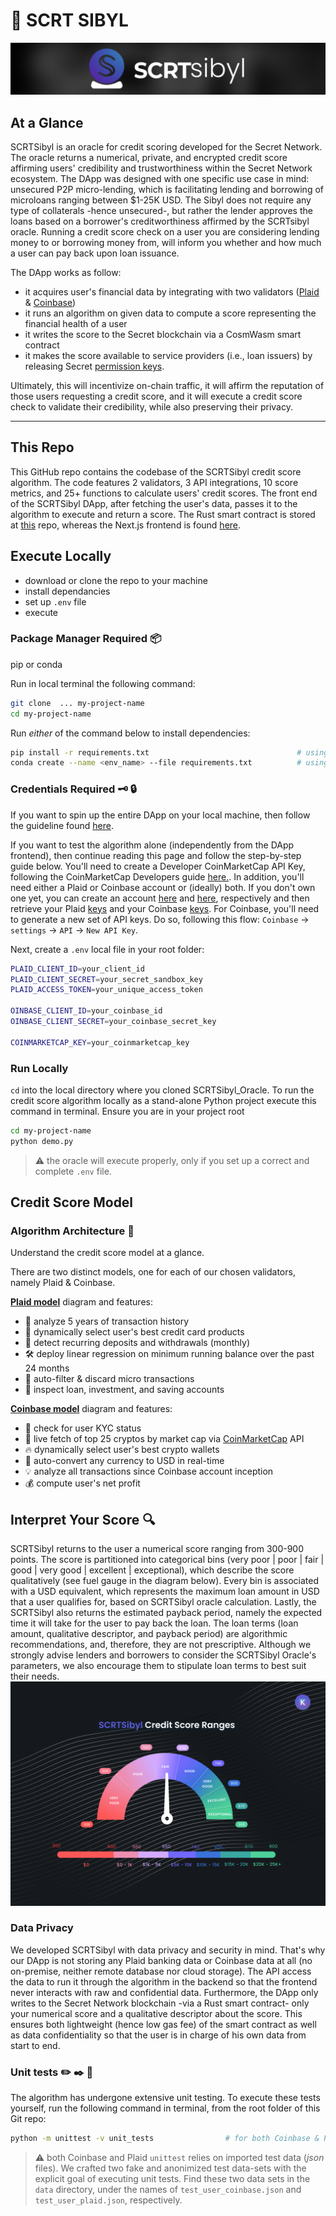 # 🚀 SCRT SIBYL

![scrt sibyl image](./images/logo_horizontal.png)

## At a Glance
SCRTSibyl is an oracle for credit scoring developed for the Secret Network. The oracle returns a numerical, private, and encrypted credit score affirming users' credibility and trustworthiness within the Secret Network ecosystem. The DApp was designed with one specific use case in mind: unsecured P2P micro-lending, which is facilitating lending and borrowing of microloans ranging between $1-25K USD. The Sibyl does not require any type of collaterals -hence unsecured-, but rather the lender approves the loans based on a borrower's creditworthiness affirmed by the SCRTsibyl oracle. Running a credit score check on a user you are considering lending money to or borrowing money from, will inform you whether and how much a user can pay back upon loan issuance. 

The DApp works as follow: 
 - it acquires user's financial data by integrating with two validators ([Plaid](https://dashboard.plaid.com/overview) & [Coinbase](https://developers.coinbase.com/))
 - it runs an algorithm on given data to compute a score representing the financial health of a user
 - it writes the score to the Secret blockchain via a CosmWasm smart contract
 - it makes the score available to service providers (i.e., loan issuers) by releasing Secret [permission keys](https://github.com/SecretFoundation/SNIPs/blob/master/SNIP-24.md#secretd). 

Ultimately, this will incentivize on-chain traffic, it will affirm the reputation of those users requesting a credit score, and it will execute a credit score check to validate their credibility, while also preserving their privacy. 

 ---

## This Repo
This GitHub repo contains the codebase of the SCRTSibyl credit score algorithm. The code features 2 validators, 3 API integrations, 10 score metrics, and 25+ functions to calculate users' credit scores. The front end of the SCRTSibyl DApp, after fetching the user's data, passes it to the algorithm to execute and return a score. The Rust smart contract is stored at [this](https://github.com/BalloonBox-Inc/SCRTSibyl-Contract) repo, whereas the Next.js frontend is found [here](https://github.com/BalloonBox-Inc/scrt-network-oracle-client).


## Execute Locally
 * download or clone the repo to your machine
 * install dependancies 
 * set up ```.env``` file 
 * execute 


### Package Manager Required :package:
pip or conda

Run in local terminal the following command:
```bash
git clone  ... my-project-name
cd my-project-name
```

Run *either* of the command below to install dependencies:
```bash
pip install -r requirements.txt                                 # using pip
conda create --name <env_name> --file requirements.txt          # using Conda
```


### Credentials Required :old_key: :lock:

If you want to spin up the entire DApp on your local machine, then follow the guideline found [here](https://github.com/BalloonBox-Inc/scrt-network-oracle-client#readme).

If you want to test the algorithm alone (independently from the DApp frontend), then continue reading this page and follow the step-by-step guide below. You'll need to create a Developer CoinMarketCap API Key, following the CoinMarketCap Developers guide [here.](https://coinmarketcap.com/api/documentation/v1/#section/Introduction). In addition, you'll need either a Plaid or Coinbase account or (ideally) both. If you don't own one yet, you can create an account [here](https://dashboard.plaid.com/signin) and [here](https://www.coinbase.com/signup), respectively and then retrieve your Plaid [keys](https://dashboard.plaid.com/team/keys) and your Coinbase [keys](https://www.coinbase.com/settings/api). For Coinbase, you'll need to generate a new set of API keys. Do so, following this flow: `Coinbase` -> `settings` -> `API` -> `New API Key`.

Next, create a ```.env``` local file in your root folder: 

```bash
PLAID_CLIENT_ID=your_client_id
PLAID_CLIENT_SECRET=your_secret_sandbox_key
PLAID_ACCESS_TOKEN=your_unique_access_token

OINBASE_CLIENT_ID=your_coinbase_id
OINBASE_CLIENT_SECRET=your_coinbase_secret_key

COINMARKETCAP_KEY=your_coinmarketcap_key
```

### Run Locally
`cd` into the local directory where you cloned SCRTSibyl_Oracle. To run the credit score algorithm locally as a stand-alone Python project execute this command in terminal. Ensure you are in your project root

```bash
cd my-project-name
python demo.py
```

> :warning: the oracle will execute properly, only if you set up a correct and complete `.env` file.


## Credit Score Model 

### Algorithm Architecture :page_facing_up:
Understand the credit score model at a glance. 

There are two distinct models, one for each of our chosen validators, namely Plaid & Coinbase.

[**Plaid model**](./images/logic_plaid.png) diagram and features:
- :curling_stone: analyze 5 years of transaction history
- :gem: dynamically select user's best credit card products
- :dart: detect recurring deposits and withdrawals (monthly)
- :hammer_and_wrench: deploy linear regression on minimum running balance over the past 24 months
- :magnet: auto-filter & discard micro transactions
- :pushpin: inspect loan, investment, and saving accounts

[**Coinbase model**](./images/logic_coinbase.png) diagram and features:
- :bell: check for user KYC status
- :key: live fetch of top 25 cryptos by market cap via [CoinMarketCap](https://coinmarketcap.com/) API
- :fire: dynamically select user's best crypto wallets
- :closed_lock_with_key: auto-convert any currency to USD in real-time
- :bulb: analyze all transactions since Coinbase account inception
- :moneybag: compute user's net profit
 
 
  
## Interpret Your Score :mag:

SCRTSibyl returns to the user a numerical score ranging from 300-900 points. The score is partitioned into categorical bins (very poor | poor | fair | good | very good | excellent | exceptional), which describe the score qualitatively (see fuel gauge in the diagram below). Every bin is associated with a USD equivalent, which represents the maximum loan amount in USD that a user qualifies for, based on SCRTSibyl oracle calculation. Lastly, the SCRTSibyl also returns the estimated payback period, namely the expected time it will take for the user to pay back the loan. The loan terms (loan amount, qualitative descriptor, and payback period) are algorithmic recommendations, and, therefore, they are not prescriptive. Although we strongly advise lenders and borrowers to consider the SCRTSibyl Oracle's parameters, we also encourage them to stipulate loan terms to best suit their needs. 
![](./images/ranges.png) 


### Data Privacy

We developed SCRTSibyl with data privacy and security in mind. That's why our DApp is not storing any Plaid banking data or Coinbase data at all (no on-premise, neither remote database nor cloud storage). The API access the data to run it through the algorithm in the backend so that the frontend never interacts with raw and confidential data. Furthermore, the DApp only writes to the Secret Network blockchain -via a Rust smart contract- only your numerical score and a qualitative descriptor about the score. This ensures both lightweight (hence low gas fee) of the smart contract as well as data confidentiality so that the user is in charge of his own data from start to end.  

### Unit tests :pencil2: :black_nib: :page_facing_up:

The algorithm has undergone extensive unit testing. To execute these tests yourself, run the following command in terminal, from the root folder of this Git repo:

```bash
python -m unittest -v unit_tests                # for both Coinbase & Plaid
```

> :warning: both Coinbase and Plaid `unittest` relies on imported test data (_json_ files). We crafted two fake and anonimized test data-sets with the explicit goal of executing unit tests. Find these two data sets in the `data` directory, under the names of `test_user_coinbase.json` and `test_user_plaid.json`, respectively. 







